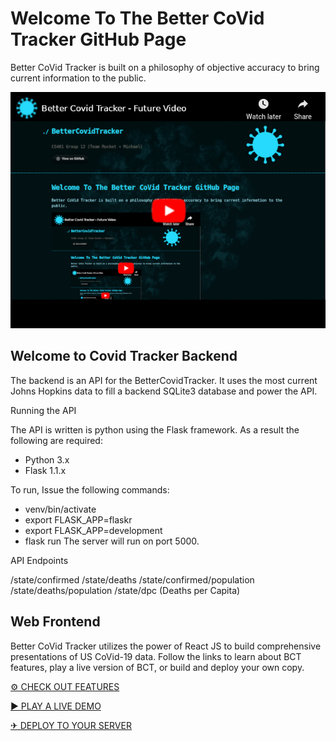 # Welcome To The Better CoVid Tracker GitHub Page
Better CoVid Tracker is built on a philosophy of objective accuracy to bring current information to the public.

![Future Video](./assets/images/FutureVideo.png "Future Video Goes Here")

## Welcome to Covid Tracker Backend

The backend is an API for the BetterCovidTracker. It uses the most current Johns Hopkins data to fill a backend SQLite3 database and power the API.

Running the API

The API is written is python using the Flask framework. As a result the following are required:

- Python 3.x
- Flask 1.1.x

To run, Issue the following commands:

- venv/bin/activate
- export FLASK_APP=flaskr
- export FLASK_APP=development
- flask run
The server will run on port 5000.

API Endpoints

/state/confirmed /state/deaths /state/confirmed/population /state/deaths/population /state/dpc (Deaths per Capita)

## Web Frontend
Better CoVid Tracker utilizes the power of React JS to build comprehensive presentations of US CoVid-19 data. Follow the links to learn about BCT features, play a live version of BCT, or build and deploy your own copy.

[&#9881; CHECK OUT FEATURES](./web/features.html "See What BCT Features!")

[&#x25B6; PLAY A LIVE DEMO](https://covid.jesse-riggs.com "Interact With BCT Live!")

[&#9992; DEPLOY TO YOUR SERVER](./web/deploying.html "Learn How To Deploy BCT On Your Server!")

